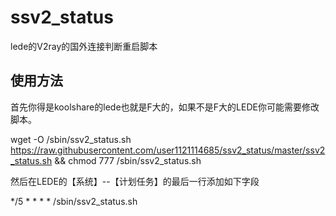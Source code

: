 # ssv2_status
lede的V2ray的国外连接判断重启脚本
## 使用方法
首先你得是koolshare的lede也就是F大的，如果不是F大的LEDE你可能需要修改脚本。

wget -O /sbin/ssv2_status.sh https://raw.githubusercontent.com/user1121114685/ssv2_status/master/ssv2_status.sh && chmod 777 /sbin/ssv2_status.sh

然后在LEDE的【系统】--【计划任务】的最后一行添加如下字段

*/5 * * * * /sbin/ssv2_status.sh
